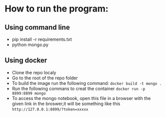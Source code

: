 # How to run the program:
 ## Using command line
- pip install -r requirements.txt
- python mongo.py

## Using docker
- Clone the repo localy
- Go to the root of the repo folder
- To build the image run the following command:
`docker build -t mongo .`
- Run the following commans to creat the container
`docker run -p 8899:8899 mongo`
- To access the mongo notebook, open this file in a browser with the given link in the broswer,it will be something like this
`http://127.0.0.1:8899/?token=xxxxx`